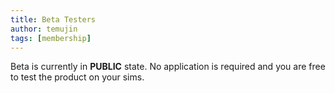 ```yaml
---
title: Beta Testers
author: temujin
tags: [membership]
---
```

Beta is currently in **PUBLIC** state. No application is required and you are free to test the product on your sims.
